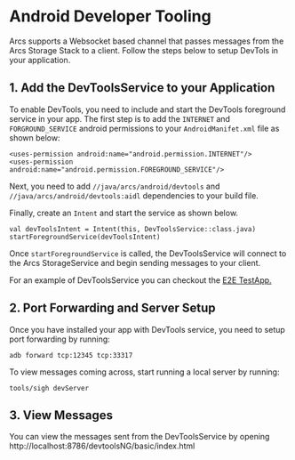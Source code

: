 # Android Developer Tooling

Arcs supports a Websocket based channel that passes messages from the Arcs Storage Stack to a client.
Follow the steps below to setup DevTols in your application.

## 1. Add the DevToolsService to your Application

To enable DevTools, you need to include and start the DevTools foreground service in your app. 
The first step is to add the `INTERNET` and `FORGROUND_SERVICE` android permissions to your
`AndroidManifet.xml` file as shown below:

```
<uses-permission android:name="android.permission.INTERNET"/>
<uses-permission android:name="android.permission.FOREGROUND_SERVICE"/>
```

Next, you need to add `//java/arcs/android/devtools` and `//java/arcs/android/devtools:aidl`
dependencies to your build file.

Finally, create an `Intent` and start the service as shown below.

```
val devToolsIntent = Intent(this, DevToolsService::class.java)
startForegroundService(devToolsIntent)
```

Once `startForegroundService` is called, the DevToolsService will connect to the Arcs
StorageService and begin sending messages to your client.

For an example of DevToolsService you can checkout the [E2E TestApp.](https://github.com/PolymerLabs/arcs/tree/master/javatests/arcs/android/e2e/testapp)

## 2. Port Forwarding and Server Setup

Once you have installed your app with DevTools service, you need to setup port forwarding by running:

```
adb forward tcp:12345 tcp:33317
```

To view messages coming across, start running a local server by running:

```
tools/sigh devServer
```

## 3. View Messages

You can view the messages sent from the DevToolsService by opening http://localhost:8786/devtoolsNG/basic/index.html
